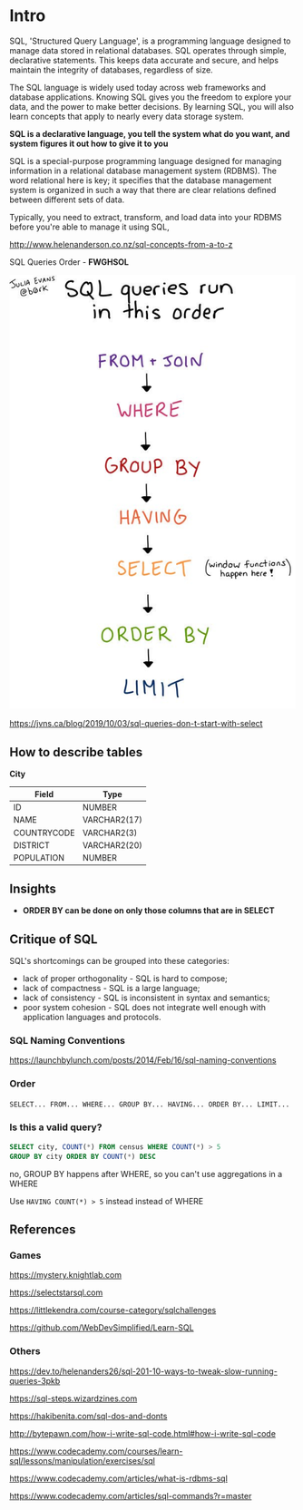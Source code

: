# Intro

SQL, 'Structured Query Language', is a programming language designed to manage data stored in relational databases. SQL operates through simple, declarative statements. This keeps data accurate and secure, and helps maintain the integrity of databases, regardless of size.

The SQL language is widely used today across web frameworks and database applications. Knowing SQL gives you the freedom to explore your data, and the power to make better decisions. By learning SQL, you will also learn concepts that apply to nearly every data storage system.

**SQL is a declarative language, you tell the system what do you want, and system figures it out how to give it to you**

SQL is a special-purpose programming language designed for managing information in a relational database management system (RDBMS). The word relational here is key; it specifies that the database management system is organized in such a way that there are clear relations defined between different sets of data.

Typically, you need to extract, transform, and load data into your RDBMS before you're able to manage it using SQL,

<http://www.helenanderson.co.nz/sql-concepts-from-a-to-z>

SQL Queries Order - **FWGHSOL**

![image](media/Intro-image1.jpg)

<https://jvns.ca/blog/2019/10/03/sql-queries-don-t-start-with-select>

## How to describe tables

**City**

| **Field**   | **Type**     |
|-------------|--------------|
| ID          | NUMBER       |
| NAME        | VARCHAR2(17) |
| COUNTRYCODE | VARCHAR2(3)  |
| DISTRICT    | VARCHAR2(20) |
| POPULATION  | NUMBER       |

## Insights

- **ORDER BY can be done on only those columns that are in SELECT**

## Critique of SQL

SQL's shortcomings can be grouped into these categories:

- lack of proper orthogonality - SQL is hard to compose;
- lack of compactness - SQL is a large language;
- lack of consistency - SQL is inconsistent in syntax and semantics;
- poor system cohesion - SQL does not integrate well enough with application languages and protocols.

### SQL Naming Conventions

<https://launchbylunch.com/posts/2014/Feb/16/sql-naming-conventions>

### Order

`SELECT... FROM... WHERE... GROUP BY... HAVING... ORDER BY... LIMIT...`

### Is this a valid query?

```sql
SELECT city, COUNT(*) FROM census WHERE COUNT(*) > 5
GROUP BY city ORDER BY COUNT(*) DESC
```

no, GROUP BY happens after WHERE, so you can't use aggregations in a WHERE

Use `HAVING COUNT(*) > 5` instead instead of WHERE

## References

### Games

<https://mystery.knightlab.com>

<https://selectstarsql.com>

<https://littlekendra.com/course-category/sqlchallenges>

<https://github.com/WebDevSimplified/Learn-SQL>

### Others

<https://dev.to/helenanders26/sql-201-10-ways-to-tweak-slow-running-queries-3pkb>

<https://sql-steps.wizardzines.com>

<https://hakibenita.com/sql-dos-and-donts>

<http://bytepawn.com/how-i-write-sql-code.html#how-i-write-sql-code>

<https://www.codecademy.com/courses/learn-sql/lessons/manipulation/exercises/sql>

<https://www.codecademy.com/articles/what-is-rdbms-sql>

<https://www.codecademy.com/articles/sql-commands?r=master>
